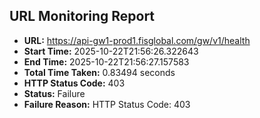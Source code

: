 ## URL Monitoring Report

- **URL:** https://api-gw1-prod1.fisglobal.com/gw/v1/health
- **Start Time:** 2025-10-22T21:56:26.322643
- **End Time:** 2025-10-22T21:56:27.157583
- **Total Time Taken:** 0.83494 seconds
- **HTTP Status Code:** 403
- **Status:** Failure
- **Failure Reason:** HTTP Status Code: 403
